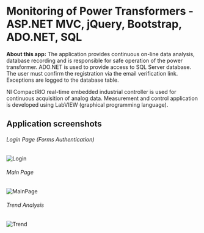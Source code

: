 # Monitoring of Power Transformers - ASP.NET MVC, jQuery, Bootstrap, ADO.NET, SQL 

**About this app:** The application provides continuous on-line data analysis, database recording and is responsible for safe operation of the power transformer. ADO.NET is used to provide access to SQL Server database. The user must confirm the registration via the email verification link. Exceptions are logged to the database table. 

NI CompactRIO real-time embedded industrial controller is used for continuous acquisition of analog data.  Measurement and control application is developed using LabVIEW (graphical programming language). 

## Application screenshots

###### Login Page (Forms Authentication)

![Login](https://github.com/BB9086/MonitoringOfPowerTransformersV2/assets/118169200/e0f29a2f-ed8d-4374-8c92-eb4ac8dee37b)

###### Main Page

![MainPage](https://github.com/BB9086/MonitoringOfPowerTransformersV2/assets/118169200/d799d049-bf3d-44b3-a9dc-e225e862ad2c)

###### Trend Analysis

![Trend](https://github.com/BB9086/MonitoringOfPowerTransformersV2/assets/118169200/eca8e4c4-b985-4304-9a02-269813bccb12)

